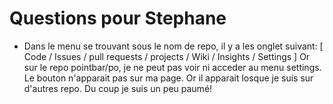 # Questions pour Stephane

- Dans le menu se trouvant sous le nom de repo, il y a les onglet suivant:  [ Code / Issues / pull requests / projects / Wiki / Insights / Settings ] Or sur le repo pointbar/po, je ne peut pas voir ni acceder au menu settings. Le bouton n'apparait pas sur ma page. Or il apparait losque je suis sur d'autres repo. Du coup je suis un peu paumé! 
